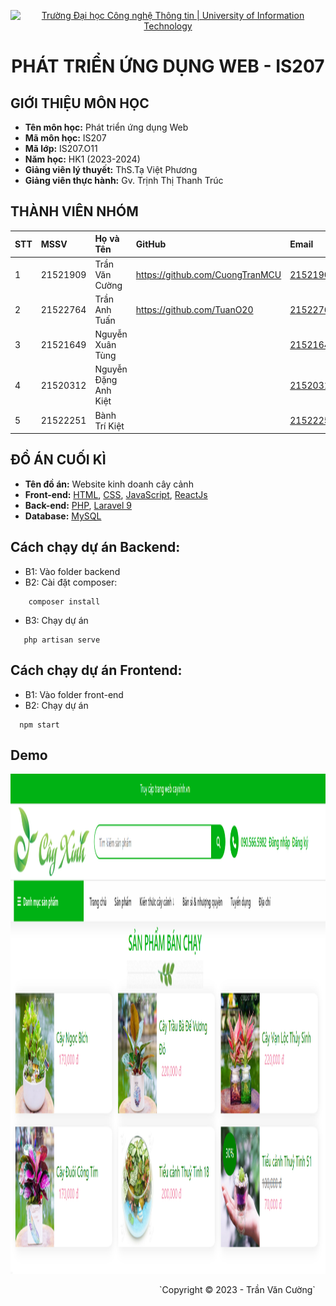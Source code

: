 
<p align="center">
  <a href="https://www.uit.edu.vn/" title="Trường Đại học Công nghệ Thông tin" style="border: none;">
    <img src="https://i.imgur.com/WmMnSRt.png" alt="Trường Đại học Công nghệ Thông tin | University of Information Technology">
  </a>
</p>
<h1 align="center"><b>PHÁT TRIỂN ỨNG DỤNG WEB - IS207</b></h1>

## GIỚI THIỆU MÔN HỌC
- **Tên môn học:** Phát triển ứng dụng Web
- **Mã môn học:** IS207
- **Mã lớp:** IS207.O11
- **Năm học:** HK1 (2023-2024)
- **Giảng viên lý thuyết:** ThS.Tạ Việt Phương
- **Giảng viên thực hành:** Gv.  Trịnh Thị Thanh Trúc
## THÀNH VIÊN NHÓM
| STT | MSSV     | Họ và Tên            | GitHub                            | Email                  |
| :-- | :------- | :------------------- | :---------------------------      | :--------------------- |
| 1   | 21521909 | Trần Văn Cường       | https://github.com/CuongTranMCU   |21521909@gm.uit.edu.vn |
| 2   | 21522764 | Trần Anh Tuấn        | https://github.com/TuanO20      |21522764@gm.uit.edu.vn |
| 3   | 21521649 | Nguyễn Xuân Tùng     |                                   | 21521649@gm.uit.edu.vn |
| 4   | 21520312 | Nguyễn Đặng Anh Kiệt |                                   | 21520312@gm.uit.edu.vn |
| 5   | 21522251 | Bành Trí Kiệt        |                                   | 21522251@gm.uit.edu.vn |
## ĐỒ ÁN CUỐI KÌ
- **Tên đồ án:** Website kinh doanh cây cảnh 
- **Front-end:**  [HTML](https://developer.mozilla.org/en-US/docs/Web/HTML), [CSS](https://developer.mozilla.org/en-US/docs/Web/CSS), [JavaScript](https://www.javascript.com/), [ReactJs](https://react.dev/)
- **Back-end:**  [PHP](https://www.php.net/), [Laravel 9](https://laravel.com/)
-   **Database:** [MySQL](https://www.mysql.com/)
## Cách chạy dự án Backend:
- B1: Vào folder backend
- B2: Cài đặt composer:
```
    composer install
```
- B3: Chạy dự án
```
   php artisan serve
```
## Cách chạy dự án Frontend:
- B1: Vào folder front-end
- B2: Chạy dự án
```
  npm start
```
## Demo
<p align='center'><img style="height: 800px" src="https://github.com/CuongTranMCU/IS207.O11-PROJECT/blob/main/demo.png"></p>
<!-- Footer -->
&emsp;&emsp;&emsp;&emsp;&emsp;&emsp;&emsp;&emsp;&emsp;&emsp;&emsp;&emsp;&emsp;&emsp;&emsp;&emsp;&emsp;`Copyright © 2023 - Trần Văn Cường`

